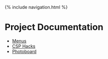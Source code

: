{% include navigation.html %}

# Project Documentation  

- [Menus](../menu)
- [CSP Hacks](../csphacks)
- [Photoboard](../photoboard)
